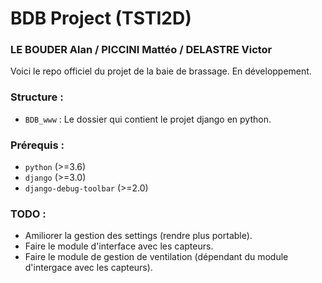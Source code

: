 # BDB Project (TSTI2D)

### LE BOUDER Alan / PICCINI Mattéo / DELASTRE Victor

Voici le repo officiel du projet de la baie de brassage.
En développement.

### Structure :
-   `BDB_www` : Le dossier qui contient le projet django en python.

### Prérequis :
-   `python` (>=3.6)
-   `django` (>=3.0)
-   `django-debug-toolbar` (>=2.0)

### TODO :
-   Amiliorer la gestion des settings (rendre plus portable).
-   Faire le module d'interface avec les capteurs.
-   Faire le module de gestion de ventilation (dépendant du module d'intergace avec les capteurs).
